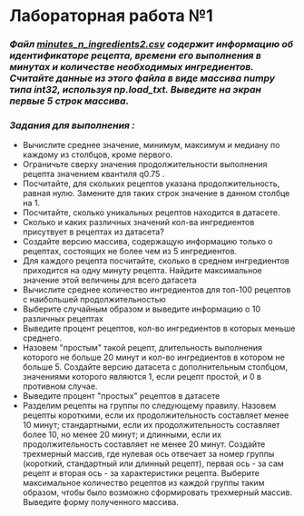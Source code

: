 # Лабораторная работа №1 

### *Файл [minutes_n_ingredients2.csv](https://github.com/majakovsky/TOD/blob/main/course/l1/minutes_n_ingredients2.csv) содержит информацию об идентификаторе рецепта, времени его выполнения в минутах и количестве необходимых ингредиентов. Считайте данные из этого файла в виде массива numpy типа int32, используя np.load_txt. Выведите на экран первые 5 строк массива.*

### *Задания для выполнения :*

- Вычислите среднее значение, минимум, максимум и медиану по каждому из столбцов, кроме первого.
- Ограничьте сверху значения продолжительности выполнения рецепта значением квантиля  q0.75 .
- Посчитайте, для скольких рецептов указана продолжительность, равная нулю. Замените для таких строк значение в данном столбце на 1.
- Посчитайте, сколько уникальных рецептов находится в датасете.
- Сколько и каких различных значений кол-ва ингредиентов присутвует в рецептах из датасета?
- Создайте версию массива, содержащую информацию только о рецептах, состоящих не более чем из 5 ингредиентов.
- Для каждого рецепта посчитайте, сколько в среднем ингредиентов приходится на одну минуту рецепта. Найдите максимальное значение этой величины для всего датасета
- Вычислите среднее количество ингредиентов для топ-100 рецептов с наибольшей продолжительностью
- Выберите случайным образом и выведите информацию о 10 различных рецептах
- Выведите процент рецептов, кол-во ингредиентов в которых меньше среднего.
- Назовем "простым" такой рецепт, длительность выполнения которого не больше 20 минут и кол-во ингредиентов в котором не больше 5. Создайте версию датасета с дополнительным столбцом, значениями которого являются 1, если рецепт простой, и 0 в противном случае.
- Выведите процент "простых" рецептов в датасете
- Разделим рецепты на группы по следующему правилу. Назовем рецепты короткими, если их продолжительность составляет менее 10 минут; стандартными, если их продолжительность составляет более 10, но менее 20 минут; и длинными, если их продолжительность составляет не менее 20 минут. Создайте трехмерный массив, где нулевая ось отвечает за номер группы (короткий, стандартный или длинный рецепт), первая ось - за сам рецепт и вторая ось - за характеристики рецепта. Выберите максимальное количество рецептов из каждой группы таким образом, чтобы было возможно сформировать трехмерный массив. Выведите форму полученного массива.
  

